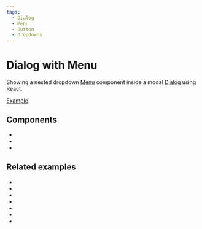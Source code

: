 ```yaml
---
tags:
  - Dialog
  - Menu
  - Button
  - Dropdowns
---
```


# Dialog with Menu

<div data-description>

Showing a nested dropdown [Menu](/components/menu) component inside a modal [Dialog](/components/dialog) using React.

</div>

<div data-tags></div>

<a href="./index.tsx" data-playground>Example</a>

## Components

<div data-cards="components">

- [](/components/dialog)
- [](/components/menu)
- [](/components/button)

</div>

## Related examples

<div data-cards="examples">

- [](/examples/dialog-animated)
- [](/examples/dialog-hide-warning)
- [](/examples/dialog-nested)
- [](/examples/dialog-react-toastify)
- [](/examples/dialog-combobox-tab-command-menu)
- [](/examples/menu-nested)
- [](/examples/menu-tooltip)

</div>

